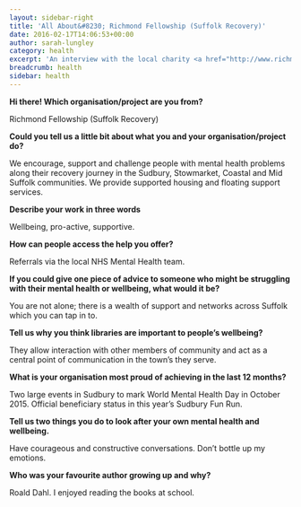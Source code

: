 ```yaml
---
layout: sidebar-right
title: 'All About&#8230; Richmond Fellowship (Suffolk Recovery)'
date: 2016-02-17T14:06:53+00:00
author: sarah-lungley
category: health
excerpt: 'An interview with the local charity <a href="http://www.richmondfellowship.org.uk/">Richmond Fellowship</a>.'
breadcrumb: health
sidebar: health
---
```

**Hi there! Which organisation/project are you from?**

Richmond Fellowship (Suffolk Recovery)

**Could you tell us a little bit about what you and your organisation/project do?**

We encourage, support and challenge people with mental health problems along their recovery journey in the Sudbury, Stowmarket, Coastal and Mid Suffolk communities. We provide supported housing and floating support services.

**Describe your work in three words**

Wellbeing, pro-active, supportive.

**How can people access the help you offer?**

Referrals via the local NHS Mental Health team.

**If you could give one piece of advice to someone who might be struggling with their mental health or wellbeing, what would it be?**

You are not alone; there is a wealth of support and networks across Suffolk which you can tap in to.

**Tell us why you think libraries are important to people’s wellbeing?**

They allow interaction with other members of community and act as a central point of communication in the town’s they serve.

**What is your organisation most proud of achieving in the last 12 months?**

Two large events in Sudbury to mark World Mental Health Day in October 2015. Official beneficiary status in this year’s Sudbury Fun Run.

**Tell us two things you do to look after your own mental health and wellbeing.**

Have courageous and constructive conversations. Don’t bottle up my emotions.

**Who was your favourite author growing up and why?**

Roald Dahl. I enjoyed reading the books at school.
